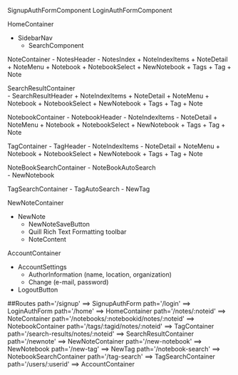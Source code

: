 SignupAuthFormComponent
LoginAuthFormComponent

HomeContainer
  - SidebarNav
    + SearchComponent

  NoteContainer
    - NotesHeader
    - NotesIndex
      + NoteIndexItems
      + NoteDetail
        + NoteMenu
          + Notebook
            + NotebookSelect
            + NewNotebook
          + Tags
            + Tag
        + Note

  SearchResultContainer    
    - SearchResultHeader
    + NoteIndexItems
    + NoteDetail
      + NoteMenu
        + Notebook
          + NotebookSelect
          + NewNotebook
        + Tags
          + Tag
      + Note

  NotebookContainer
    - NotebookHeader
    - NoteIndexItems
    - NoteDetail
      + NoteMenu
        + Notebook
          + NotebookSelect
          + NewNotebook
        + Tags
          + Tag
      + Note

  TagContainer
    - TagHeader
    - NoteIndexItems
    - NoteDetail
      + NoteMenu
        + Notebook
          + NotebookSelect
          + NewNotebook
        + Tags
          + Tag
      + Note


  NoteBookSearchContainer
    - NoteBookAutoSearch        
    - NewNotebook

  TagSearchContainer
    - TagAutoSearch
    - NewTag

NewNoteContainer  
  - NewNote
    + NewNoteSaveButton
    + Quill Rich Text Formatting toolbar
    + NoteContent

AccountContainer
  - AccountSettings
    + AuthorInformation (name, location, organization)
    + Change (e-mail, password)
  - LogoutButton

##Routes
path='/signup'  ==> SignupAuthForm
path='/login'  ==> LoginAuthForm
path='/home'  ==> HomeContainer
  path='/notes/:noteid' ==> NoteContainer
  path='/notebooks/:notebookid/notes/:noteid' ==> NotebookContainer
  path='/tags/:tagid/notes/:noteid' ==> TagContainer
  path='/search-results/notes/:noteid' ==> SearchResultContainer
path='/newnote' ==> NewNoteContainer
path='/new-notebook' ==> NewNotebook
path='/new-tag' ==> NewTag
path='/notebook-search' ==> NotebookSearchContainer
path='/tag-search' ==> TagSearchContainer
path='/users/:userid' ==> AccountContainer
